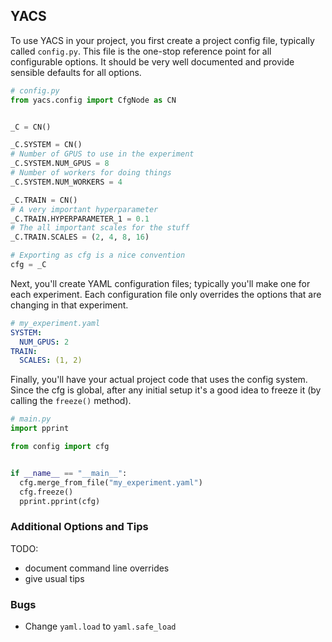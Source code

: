 ## YACS

To use YACS in your project, you first create a project config
file, typically called `config.py`. This file is the one-stop
reference point for all configurable options. It should be very
well documented and provide sensible defaults for all options.

```python
# config.py
from yacs.config import CfgNode as CN


_C = CN()

_C.SYSTEM = CN()
# Number of GPUS to use in the experiment
_C.SYSTEM.NUM_GPUS = 8
# Number of workers for doing things
_C.SYSTEM.NUM_WORKERS = 4

_C.TRAIN = CN()
# A very important hyperparameter
_C.TRAIN.HYPERPARAMETER_1 = 0.1
# The all important scales for the stuff
_C.TRAIN.SCALES = (2, 4, 8, 16)

# Exporting as cfg is a nice convention
cfg = _C
```

Next, you'll create YAML configuration files; typically you'll make
one for each experiment. Each configuration file only overrides the
options that are changing in that experiment.

```yaml
# my_experiment.yaml
SYSTEM:
  NUM_GPUS: 2
TRAIN:
  SCALES: (1, 2)
```

Finally, you'll have your actual project code that uses the config
system. Since the cfg is global, after any initial setup it's a good
idea to freeze it (by calling the `freeze()` method).

```python
# main.py
import pprint

from config import cfg


if __name__ == "__main__":
  cfg.merge_from_file("my_experiment.yaml")
  cfg.freeze()
  pprint.pprint(cfg)
```

### Additional Options and Tips

TODO:
- document command line overrides
- give usual tips

### Bugs

- Change `yaml.load` to `yaml.safe_load`
